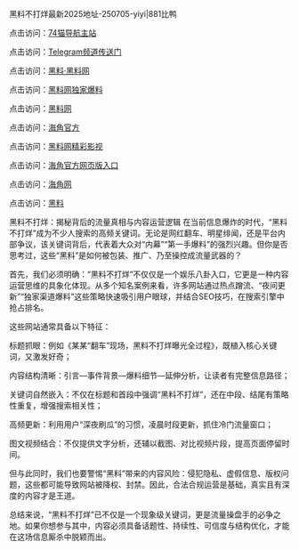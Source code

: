 黑料不打烊最新2025地址-250705-yiyi|881比鸭

点击访问：<a href="https://74mao.com/">74猫导航主站</a>

点击访问：<a href="https://74mao.com/">Telegram频道传送门</a>

点击访问：<a href="https://heiliaolvzlu3.pages.dev">黑料·黑料网</a>

点击访问：<a href="https://heiliaoyvnrda.pages.dev">黑料网独家爆料</a>

点击访问：<a href="https://haef.pages.dev/">黑料网</a>

点击访问：<a href="https://qfwfg.pages.dev/">海角官方</a>

点击访问：<a href="https://fge-7ja.pages.dev/">黑料网精彩影视</a>

点击访问：<a href="https://ert-6he.pages.dev/">海角官方网页版入口</a>

点击访问：<a href="https://jha.pages.dev//">海角网</a>

点击访问：<a href="https://gbs-3wd.pages.dev/">黑料</a>

黑料不打烊：揭秘背后的流量真相与内容运营逻辑
在当前信息爆炸的时代，“黑料不打烊”成为不少人搜索的高频关键词。无论是网红翻车、明星绯闻，还是平台内部争议，该关键词背后，代表着大众对“内幕”“第一手爆料”的强烈兴趣。但你是否思考过，这些“黑料”是如何被包装、推广、乃至操控成流量武器的？

首先，我们必须明确：“黑料不打烊”不仅仅是一个娱乐八卦入口，它更是一种内容运营思维的具象化体现。从多个知名案例来看，许多网站通过热点蹭流、“夜间更新”“独家渠道爆料”这些策略快速吸引用户眼球，并结合SEO技巧，在搜索引擎中抢占排名。

这些网站通常具备以下特征：

标题抓眼：例如《某某“翻车”现场，黑料不打烊曝光全过程》，既植入核心关键词，又激发好奇；

内容结构清晰：引言—事件背景—爆料细节—延伸分析，让读者有完整信息路径；

关键词自然嵌入：不仅在标题和首段中强调“黑料不打烊”，还在中段、结尾有策略性重复，增强搜索相关性；

高频更新：利用用户“深夜刷瓜”的习惯，凌晨时段更新，抓住冷门流量窗口；

图文视频结合：不仅提供文字分析，还辅以截图、对比视频片段，提高页面停留时间。

但与此同时，我们也要警惕“黑料”带来的内容风险：侵犯隐私、虚假信息、版权问题，这些都可能导致网站被降权、封禁。因此，合法合规运营是基础，真实且有深度的内容才是王道。

总结来说，“黑料不打烊”已不仅是一个现象级关键词，更是流量操盘手的必争之地。如果你想参与其中，内容必须具备话题性、持续性、可信度与结构优化，才能在这场信息厮杀中脱颖而出。
